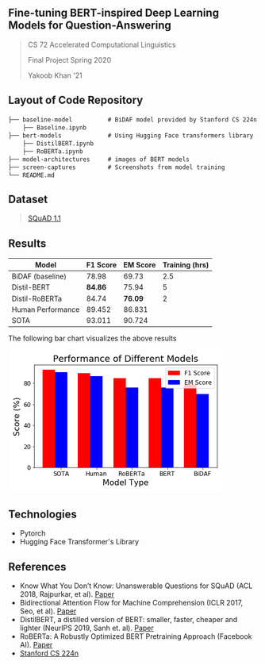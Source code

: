 ## Fine-tuning BERT-inspired Deep Learning Models for Question-Answering
> CS 72 Accelerated Computational Linguistics
> 
> Final Project Spring 2020
>
> Yakoob Khan '21 

## Layout of Code Repository

    ├── baseline-model          # BiDAF model provided by Stanford CS 224n
        ├── Baseline.ipynb 
    ├── bert-models      	    # Using Hugging Face transformers library
        ├── DistilBERT.ipynb 
        ├── RoBERTa.ipynb
    ├── model-architectures     # images of BERT models 
    ├── screen-captures         # Screenshots from model training         
    └── README.md

## Dataset
> [SQuAD 1.1](https://rajpurkar.github.io/SQuAD-explorer/explore/1.1/dev/)

## Results
Model |F1 Score | EM Score | Training (hrs)
--- | --- | --- | ---
BiDAF (baseline) | 78.98 | 69.73 | 2.5 
Distil-BERT | **84.86** | 75.94 | 5
Distil-RoBERTa | 84.74 | **76.09** | 2
Human Performance | 89.452 | 86.831 |
SOTA | 93.011 | 90.724 |

The following bar chart visualizes the above results
<p align="left">
  <img src="./screen-captures/graph.png">
</p>



## Technologies
* Pytorch
* Hugging Face Transformer's Library

## References
* Know What You Don’t Know: Unanswerable Questions for SQuAD (ACL 2018, Rajpurkar, et al). [Paper](https://arxiv.org/pdf/1806.03822.pdf)
* Bidirectional Attention Flow for Machine Comprehension (ICLR 2017, Seo, et al). [Paper](https://arxiv.org/pdf/1611.01603.pdf)
* DistilBERT, a distilled version of BERT: smaller,
faster, cheaper and lighter (NeurIPS 2019, Sanh et. al). [Paper](https://arxiv.org/pdf/1910.01108.pdf)
* RoBERTa: A Robustly Optimized BERT Pretraining Approach (Facebook AI). [Paper](https://arxiv.org/pdf/1907.11692.pdf)
* [Stanford CS 224n](https://web.stanford.edu/class/archive/cs/cs224n/cs224n.1194/index.html)

